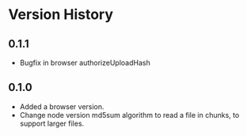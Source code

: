 # Version History

## 0.1.1
- Bugfix in browser authorizeUploadHash

## 0.1.0
- Added a browser version.
- Change node version md5sum algorithm to read a file in chunks, to support larger files.